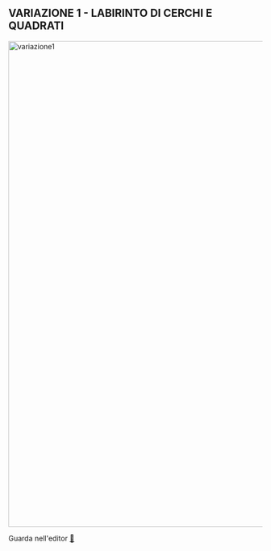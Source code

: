 ## VARIAZIONE 1 - LABIRINTO DI CERCHI E QUADRATI

<img width="962" alt="variazione1" src="https://user-images.githubusercontent.com/63911437/111886915-cdde4c00-89d1-11eb-98ff-6713f8138027.png">

Guarda nell'editor [👾 ](https://editor.p5js.org/lfaraci/sketches/sZT6WK3lX)


